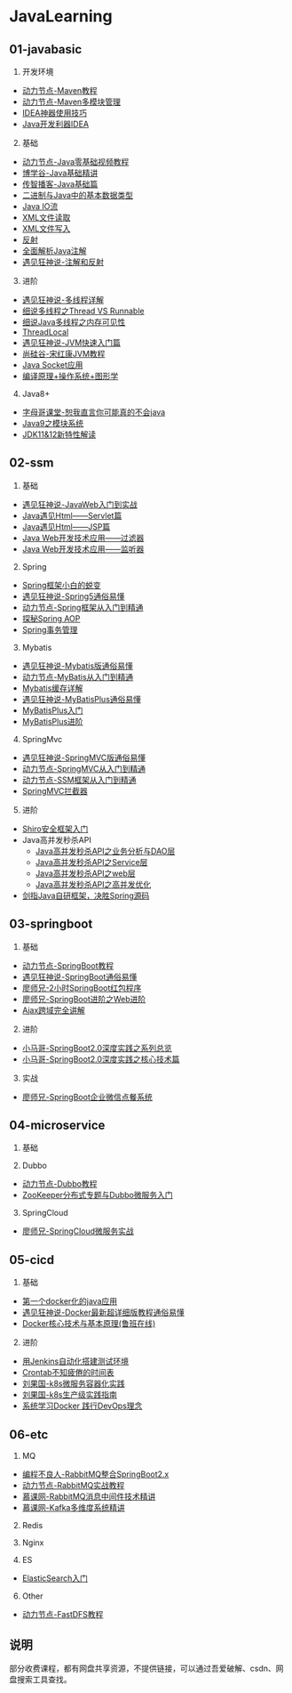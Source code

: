 ﻿# JavaLearning

## 01-javabasic
1. 开发环境
- [动力节点-Maven教程](https://www.bilibili.com/video/BV1st411p7E4)
- [动力节点-Maven多模块管理](https://github.com/freesaber/JavaLearning/tree/master/01-javabasic/bjpowernode-maven-modules-project)
- [IDEA神器使用技巧](https://www.imooc.com/learn/924)
- [Java开发利器IDEA](https://www.bilibili.com/video/BV14t411z77T)

2. 基础
- [动力节点-Java零基础视频教程](https://www.bilibili.com/video/BV1P7411V7nQ)
- [博学谷-Java基础精讲](https://www.bilibili.com/video/BV1gE411o7eC)
- [传智播客-Java基础篇](https://www.bilibili.com/video/BV1ha4y147NZ)
- [二进制与Java中的基本数据类型](https://www.imooc.com/learn/1223)
- [Java IO流](https://www.imooc.com/learn/123)
- [XML文件读取](https://www.imooc.com/learn/171)
- [XML文件写入](https://www.imooc.com/learn/251)
- [反射](https://www.imooc.com/learn/199)
- [全面解析Java注解](https://www.imooc.com/learn/456)
- [遇见狂神说-注解和反射](https://www.bilibili.com/video/BV1p4411P7V3)

3. 进阶
- [遇见狂神说-多线程详解](https://www.bilibili.com/video/BV1V4411p7EF)
- [细说多线程之Thread VS Runnable](https://www.imooc.com/learn/312)
- [细说Java多线程之内存可见性](https://www.imooc.com/learn/352)
- [ThreadLocal](https://www.imooc.com/learn/1217)
- [遇见狂神说-JVM快速入门篇](https://www.bilibili.com/video/BV1iJ411d7jS)
- [尚硅谷-宋红康JVM教程](https://www.bilibili.com/video/BV1PJ411n7xZ)
- [Java Socket应用](https://www.imooc.com/learn/161)
- [编译原理+操作系统+图形学](https://coding.imooc.com/class/chapter/432.html)

4. Java8+
- [字母哥课堂-恕我直言你可能真的不会java](https://www.bilibili.com/video/BV1sE411P7C1)
- [Java9之模块系统](https://www.imooc.com/learn/997)
- [JDK11&12新特性解读](https://www.imooc.com/learn/553)

## 02-ssm
1. 基础
- [遇见狂神说-JavaWeb入门到实战](https://www.bilibili.com/video/BV12J411M7Sj)
- [Java遇见Html——Servlet篇](https://www.imooc.com/learn/269)
- [Java遇见Html——JSP篇](https://www.imooc.com/learn/166)
- [Java Web开发技术应用——过滤器](https://www.imooc.com/learn/213)
- [Java Web开发技术应用——监听器](https://www.imooc.com/learn/271)

2. Spring
- [Spring框架小白的蜕变](https://www.imooc.com/learn/1108)
- [遇见狂神说-Spring5通俗易懂](https://www.bilibili.com/video/BV1WE411d7Dv)
- [动力节点-Spring框架从入门到精通](https://www.bilibili.com/video/BV1nz4y1d7uy)
- [探秘Spring AOP](https://www.imooc.com/learn/869)
- [Spring事务管理](https://www.imooc.com/learn/478)

3. Mybatis
- [遇见狂神说-Mybatis版通俗易懂](https://www.bilibili.com/video/BV1NE411Q7Nx)
- [动力节点-MyBatis从入门到精通](https://www.bilibili.com/video/BV185411s7Ry)
- [Mybatis缓存详解](https://www.imooc.com/learn/1238)
- [遇见狂神说-MyBatisPlus通俗易懂](https://www.bilibili.com/video/BV17E411N7KN)
- [MyBatisPlus入门](https://www.imooc.com/learn/1130)
- [MyBatisPlus进阶](https://www.imooc.com/learn/1171)

4. SpringMvc
- [遇见狂神说-SpringMVC版通俗易懂](https://www.bilibili.com/video/BV1aE41167Tu)
- [动力节点-SpringMVC从入门到精通](https://www.bilibili.com/video/BV1sk4y167pD)
- [动力节点-SSM框架从入门到精通](https://www.bilibili.com/video/BV1Ug4y1i7W7)
- [SpringMVC拦截器](https://www.imooc.com/learn/498)

5. 进阶
- [Shiro安全框架入门](https://www.imooc.com/learn/977)
- Java高并发秒杀API
  + [Java高并发秒杀API之业务分析与DAO层](https://www.imooc.com/learn/587)
  + [Java高并发秒杀API之Service层](https://www.imooc.com/learn/631)
  + [Java高并发秒杀API之web层](https://www.imooc.com/learn/630)
  + [Java高并发秒杀API之高并发优化](https://www.imooc.com/learn/632)
- [剑指Java自研框架，决胜Spring源码](https://coding.imooc.com/class/chapter/420.html)

## 03-springboot
1. 基础
- [动力节点-SpringBoot教程](https://github.com/freesaber/JavaLearning/tree/master/04-springboot/bjpowernode-springboot-project)
- [遇见狂神说-SpringBoot通俗易懂](https://www.bilibili.com/video/BV1PE411i7CV)
- [廖师兄-2小时SpringBoot红包程序](https://github.com/freesaber/JavaLearning/tree/master/04-springboot/liaosx-luckymoney)
- [廖师兄-SpringBoot进阶之Web进阶](https://github.com/freesaber/JavaLearning/tree/master/04-springboot/liaosx-girl)
- [Ajax跨域完全讲解](https://www.imooc.com/learn/947)

2. 进阶
- [小马哥-SpringBoot2.0深度实践之系列总览](http://www.imooc.com/learn/1058)
- [小马哥-SpringBoot2.0深度实践之核心技术篇](https://coding.imooc.com/class/252.html)

3. 实战
- [廖师兄-SpringBoot企业微信点餐系统](https://github.com/freesaber/JavaLearning/tree/master/04-springboot/liaosx-sell)

## 04-microservice
1. 基础


2. Dubbo
- [动力节点-Dubbo教程](https://www.bilibili.com/video/BV1Sk4y197eD)
- [ZooKeeper分布式专题与Dubbo微服务入门](https://coding.imooc.com/class/201.html)

3. SpringCloud
- [廖师兄-SpringCloud微服务实战](https://github.com/freesaber/JavaLearning/tree/master/05-microservice/liaosx-springcloud)

## 05-cicd
1. 基础
- [第一个docker化的java应用](https://www.imooc.com/learn/824)
- [遇见狂神说-Docker最新超详细版教程通俗易懂](https://www.bilibili.com/video/BV1og4y1q7M4)
- [Docker核心技术与基本原理(鲁班在线)](https://www.bilibili.com/video/BV13J411e7QM)

2. 进阶
- [用Jenkins自动化搭建测试环境](https://www.imooc.com/learn/1008)
- [Crontab不知疲倦的时间表](https://www.imooc.com/learn/1009)
- [刘果国-k8s微服务容器化实践](https://coding.imooc.com/class/198.html)
- [刘果国-k8s生产级实践指南](https://coding.imooc.com/class/335.html)
- [系统学习Docker 践行DevOps理念](https://github.com/freesaber/JavaLearning/tree/master/05-microservice/docker-devops)

## 06-etc
1. MQ
- [编程不良人-RabbitMQ整合SpringBoot2.x](https://www.bilibili.com/video/BV1dE411K7MG)
- [动力节点-RabbitMQ实战教程](https://www.bilibili.com/video/BV1Ap4y1D7tU)
- [慕课网-RabbitMQ消息中间件技术精讲](https://coding.imooc.com/class/chapter/262.html#Anchor)
- [慕课网-Kafka多维度系统精讲](https://coding.imooc.com/class/chapter/434.html#Anchor)

2. Redis

3. Nginx

4. ES
- [ElasticSearch入门](https://www.imooc.com/learn/889)

6. Other
- [动力节点-FastDFS教程](https://www.bilibili.com/video/BV1ta4y1v7Kw)


## 说明
部分收费课程，都有网盘共享资源，不提供链接，可以通过吾爱破解、csdn、网盘搜索工具查找。
